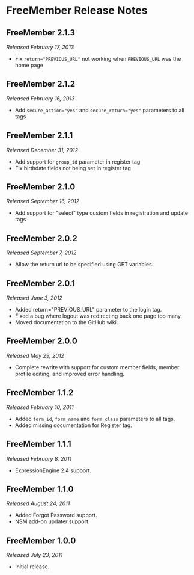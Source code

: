 # FreeMember Release Notes

## FreeMember 2.1.3
*Released February 17, 2013*

* Fix `return="PREVIOUS_URL"` not working when `PREVIOUS_URL` was the home page

## FreeMember 2.1.2
*Released February 16, 2013*

* Add `secure_action="yes"` and `secure_return="yes"` parameters to all tags

## FreeMember 2.1.1
*Released December 31, 2012*

* Add support for `group_id` parameter in register tag
* Fix birthdate fields not being set in register tag

## FreeMember 2.1.0
*Released September 16, 2012*

* Add support for "select" type custom fields in registration and update tags

## FreeMember 2.0.2
*Released September 7, 2012*

* Allow the return url to be specified using GET variables.

## FreeMember 2.0.1
*Released June 3, 2012*

* Added return="PREVIOUS_URL" parameter to the login tag.
* Fixed a bug where logout was redirecting back one page too many.
* Moved documentation to the GitHub wiki.

## FreeMember 2.0.0
*Released May 29, 2012*

* Complete rewrite with support for custom member fields, member profile editing, and improved error handling.

## FreeMember 1.1.2
*Released February 10, 2011*

* Added `form_id`, `form_name` and `form_class` parameters to all tags.
* Added missing documentation for Register tag.

## FreeMember 1.1.1
*Released February 8, 2011*

* ExpressionEngine 2.4 support.

## FreeMember 1.1.0
*Released August 24, 2011*

* Added Forgot Password support.
* NSM add-on updater support.

## FreeMember 1.0.0
*Released July 23, 2011*

* Initial release.
